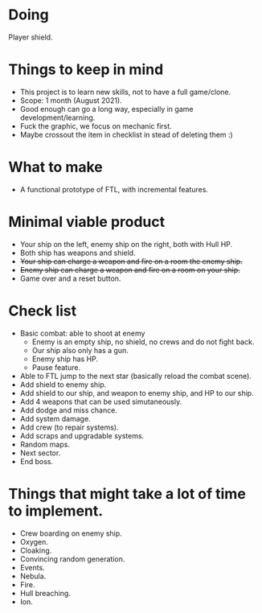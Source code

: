 # Doing
Player shield.
# Things to keep in mind
* This project is to learn new skills, not to have a full game/clone.
* Scope: 1 month (August 2021).
* Good enough can go a long way, especially in game development/learning.
* Fuck the graphic, we focus on mechanic first.
* Maybe crossout the item in checklist in stead of deleting them :)
# What to make
* A functional prototype of FTL, with incremental features.
# Minimal viable product
* Your ship on the left, enemy ship on the right, both with Hull HP.
* Both ship has weapons and shield.
* ~~Your ship can charge a weapon and fire on a room the enemy ship.~~
* ~~Enemy ship can charge a weapon and fire on a room on your ship.~~
* Game over and a reset button.
# Check list
* Basic combat: able to shoot at enemy
    * Enemy is an empty ship, no shield, no crews and do not fight back.
    * Our ship also only has a gun.
    * Enemy ship has HP.
    * Pause feature.
* Able to FTL jump to the next star (basically reload the combat scene).
* Add shield to enemy ship.
* Add shield to our ship, and weapon to enemy ship, and HP to our ship.
* Add 4 weapons that can be used simutaneously.
* Add dodge and miss chance.
* Add system damage.
* Add crew (to repair systems).
* Add scraps and upgradable systems.
* Random maps.
* Next sector.
* End boss.
# Things that might take a lot of time to implement.
* Crew boarding on enemy ship.
* Oxygen.
* Cloaking.
* Convincing random generation.
* Events.
* Nebula.
* Fire.
* Hull breaching.
* Ion.